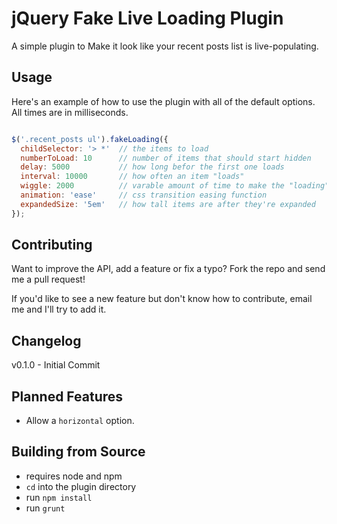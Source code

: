 # jQuery Fake Live Loading Plugin

A simple plugin to Make it look like your recent posts list is live-populating.

## Usage

Here's an example of how to use the plugin with all of the default options. All times are in milliseconds.

```javascript

$('.recent_posts ul').fakeLoading({
  childSelector: '> *'  // the items to load
  numberToLoad: 10      // number of items that should start hidden
  delay: 5000           // how long befor the first one loads
  interval: 10000       // how often an item "loads"
  wiggle: 2000          // varable amount of time to make the "loading" seem a little more random
  animation: 'ease'     // css transition easing function
  expandedSize: '5em'   // how tall items are after they're expanded
});

```

## Contributing

Want to improve the API, add a feature or fix a typo? Fork the repo and send me a pull request!

If you'd like to see a new feature but don't know how to contribute, email me and I'll try to add it.

## Changelog

v0.1.0 - Initial Commit

## Planned Features

* Allow a `horizontal` option.

## Building from Source

* requires node and npm
* `cd` into the plugin directory
* run `npm install`
* run `grunt`
